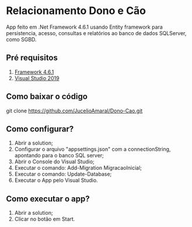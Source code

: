 
# Relacionamento Dono e Cão

App feito em .Net Framework 4.6.1 usando Entity framework para persistencia, acesso, consultas e relatórios ao banco de dados SQLServer, como SGBD.

## Pré requisitos
 
1. [Framework 4.6.1](https://www.microsoft.com/pt-br/download/details.aspx?id=49982)
2. [Visual Studio 2019](https://visualstudio.microsoft.com/pt-br/vs/)

## Como baixar o código

git clone https://github.com/JucelioAmaral/Dono-Cao.git

## Como configurar?

1. Abrir a solution;
2. Configurar o arquivo "appsettings.json" com a connectionString, apontando para o banco SQL server;
3. Abrir o Console do Visual Studio;
4. Executar o comando: Add-Migration MigracaoInicial;
5. Executar o comando: Update-Database;
6. Executar o App pelo Visual Studio.

## Como executar o app?

1. Abrir a solution;
2. Clicar no botão em Start.
